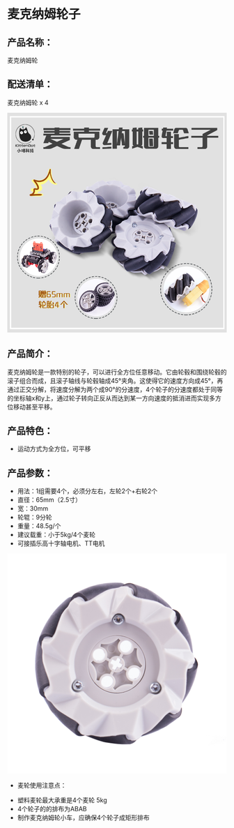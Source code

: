 # 麦克纳姆轮子

## 产品名称：   

麦克纳姆轮

## 配送清单：   

麦克纳姆轮 x 4

![](./mai/mai_3.jpg) 

## 产品简介：   

麦克纳姆轮是一款特别的轮子，可以进行全方位任意移动。它由轮毂和围绕轮毂的滚子组合而成，且滚子轴线与轮毂轴成45°夹角。这使得它的速度方向成45°，再通过正交分解，将速度分解为两个成90°的分速度，4个轮子的分速度都处于同等的坐标轴x和y上，通过轮子转向正反从而达到某一方向速度的抵消进而实现多方位移动甚至平移。

## 产品特色：   

- 运动方式为全方位，可平移

## 产品参数：   

- 用法：1组需要4个，必须分左右，左轮2个+右轮2个
- 直径：65mm（2.5寸）
- 宽：30mm
- 轮辊：9分轮
- 重量：48.5g/个
- 建议载重：小于5kg/4个麦轮
- 可接插乐高十字轴电机、TT电机

![](./mai/mai_1.jpg) 

* 麦轮使用注意点：  

- 塑料麦轮最大承重是4个麦轮 5kg
- 4个轮子的的排布为ABAB
- 制作麦克纳姆轮小车，应确保4个轮子成矩形排布

